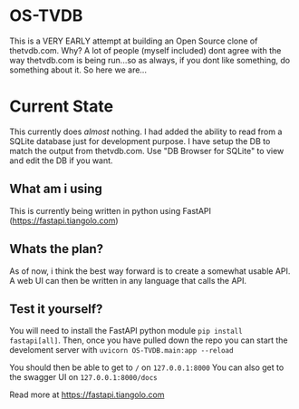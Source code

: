 # OS-TVDB

This is a VERY EARLY attempt at building an Open Source clone of thetvdb.com.
Why? A lot of people (myself included) dont agree with the way thetvdb.com is being run...so as always, if you dont like something, do something about it. So here we are...


# Current State

This currently does _almost_ nothing.
I had added the ability to read from a SQLite database just for development purpose. 
I have setup the DB to match the output from thetvdb.com.
Use "DB Browser for SQLite" to view and edit the DB if you want.

## What am i using
This is currently being written in python using FastAPI (https://fastapi.tiangolo.com)

## Whats the plan?

As of now, i think the best way forward is to create a somewhat usable API.
A web UI can then be written in any language that calls the API.


## Test it yourself?

You will need to install the FastAPI python module `pip install fastapi[all]`.
Then, once you have pulled down the repo you can start the develoment server with `uvicorn OS-TVDB.main:app --reload`

You should then be able to get to `/` on `127.0.0.1:8000`
You can also get to the swagger UI on `127.0.0.1:8000/docs`

Read more at https://fastapi.tiangolo.com